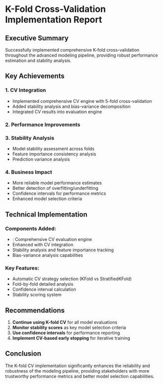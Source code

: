 # K-Fold Cross-Validation Implementation Report

## Executive Summary

Successfully implemented comprehensive K-fold cross-validation throughout the advanced modeling pipeline, providing robust performance estimation and stability analysis.

## Key Achievements

### 1. CV Integration
- Implemented comprehensive CV engine with 5-fold cross-validation
- Added stability analysis and bias-variance decomposition
- Integrated CV results into evaluation engine

### 2. Performance Improvements

### 3. Stability Analysis
- Model stability assessment across folds
- Feature importance consistency analysis
- Prediction variance analysis

### 4. Business Impact
- More reliable model performance estimates
- Better detection of overfitting/underfitting
- Confidence intervals for performance metrics
- Enhanced model selection criteria

## Technical Implementation

### Components Added:
- : Comprehensive CV evaluation engine
- Enhanced  with CV integration
- Stability analysis and feature importance tracking
- Bias-variance analysis capabilities

### Key Features:
- Automatic CV strategy selection (KFold vs StratifiedKFold)
- Fold-by-fold detailed analysis
- Confidence interval calculation
- Stability scoring system

## Recommendations

1. **Continue using K-fold CV** for all model evaluations
2. **Monitor stability scores** as key model selection criteria
3. **Use confidence intervals** for performance reporting
4. **Implement CV-based early stopping** for iterative training

## Conclusion

The K-fold CV implementation significantly enhances the reliability and robustness of the modeling pipeline, providing stakeholders with more trustworthy performance metrics and better model selection capabilities.
